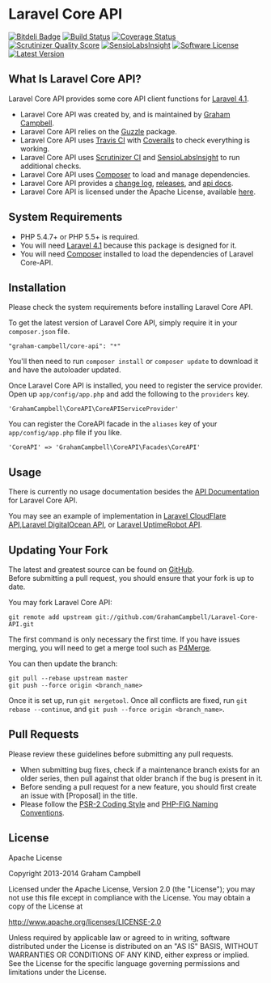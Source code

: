 Laravel Core API
================


[![Bitdeli Badge](https://d2weczhvl823v0.cloudfront.net/GrahamCampbell/Laravel-Core-API/trend.png)](https://bitdeli.com/free "Bitdeli Badge")
[![Build Status](https://travis-ci.org/GrahamCampbell/Laravel-Core-API.png)](https://travis-ci.org/GrahamCampbell/Laravel-Core-API)
[![Coverage Status](https://coveralls.io/repos/GrahamCampbell/Laravel-Core-API/badge.png)](https://coveralls.io/r/GrahamCampbell/Laravel-Core-API)
[![Scrutinizer Quality Score](https://scrutinizer-ci.com/g/GrahamCampbell/Laravel-Core-API/badges/quality-score.png?s=a2f20fc191087f35712aa469b0225e1a2bf5d0fd)](https://scrutinizer-ci.com/g/GrahamCampbell/Laravel-Core-API)
[![SensioLabsInsight](https://insight.sensiolabs.com/projects/fd28e11f-7e03-4835-8952-db9b4ecf34ba/mini.png)](https://insight.sensiolabs.com/projects/fd28e11f-7e03-4835-8952-db9b4ecf34ba)
[![Software License](https://poser.pugx.org/graham-campbell/core-api/license.png)](https://github.com/GrahamCampbell/Laravel-Core-API/blob/master/LICENSE.md)
[![Latest Version](https://poser.pugx.org/graham-campbell/core-api/v/stable.png)](https://packagist.org/packages/graham-campbell/core-api)


## What Is Laravel Core API?

Laravel Core API provides some core API client functions for [Laravel 4.1](http://laravel.com).  

* Laravel Core API was created by, and is maintained by [Graham Campbell](https://github.com/GrahamCampbell).  
* Laravel Core API relies on the [Guzzle](https://github.com/guzzle/guzzle) package.  
* Laravel Core API uses [Travis CI](https://travis-ci.org/GrahamCampbell/Laravel-Core-API) with [Coveralls](https://coveralls.io/r/GrahamCampbell/Laravel-Core-API) to check everything is working.  
* Laravel Core API uses [Scrutinizer CI](https://scrutinizer-ci.com/g/GrahamCampbell/Laravel-Core-API) and [SensioLabsInsight](https://insight.sensiolabs.com/projects/fd28e11f-7e03-4835-8952-db9b4ecf34ba) to run additional checks.  
* Laravel Core API uses [Composer](https://getcomposer.org) to load and manage dependencies.  
* Laravel Core API provides a [change log](https://github.com/GrahamCampbell/Laravel-Core-API/blob/master/CHANGELOG.md), [releases](https://github.com/GrahamCampbell/Laravel-Core-API/releases), and [api docs](http://grahamcampbell.github.io/Laravel-Core-API).  
* Laravel Core API is licensed under the Apache License, available [here](https://github.com/GrahamCampbell/Laravel-Core-API/blob/master/LICENSE.md).  


## System Requirements

* PHP 5.4.7+ or PHP 5.5+ is required.  
* You will need [Laravel 4.1](http://laravel.com) because this package is designed for it.  
* You will need [Composer](https://getcomposer.org) installed to load the dependencies of Laravel Core-API.  


## Installation

Please check the system requirements before installing Laravel Core API.  

To get the latest version of Laravel Core API, simply require it in your `composer.json` file.  

`"graham-campbell/core-api": "*"`  

You'll then need to run `composer install` or `composer update` to download it and have the autoloader updated.  

Once Laravel Core API is installed, you need to register the service provider. Open up `app/config/app.php` and add the following to the `providers` key.  

`'GrahamCampbell\CoreAPI\CoreAPIServiceProvider'`  

You can register the CoreAPI facade in the `aliases` key of your `app/config/app.php` file if you like.  

`'CoreAPI' => 'GrahamCampbell\CoreAPI\Facades\CoreAPI'`  


## Usage

There is currently no usage documentation besides the [API Documentation](http://grahamcampbell.github.io/Laravel-Core-API
) for Laravel Core API.  

You may see an example of implementation in [Laravel CloudFlare API](https://github.com/GrahamCampbell/Laravel-CloudFlare-API),[Laravel DigitalOcean API](https://github.com/GrahamCampbell/Laravel-DigitalOcean-API), or [Laravel UptimeRobot API](https://github.com/GrahamCampbell/Laravel-UptimeRobot-API).  


## Updating Your Fork

The latest and greatest source can be found on [GitHub](https://github.com/GrahamCampbell/Laravel-Core-API).  
Before submitting a pull request, you should ensure that your fork is up to date.  

You may fork Laravel Core API:  

    git remote add upstream git://github.com/GrahamCampbell/Laravel-Core-API.git

The first command is only necessary the first time. If you have issues merging, you will need to get a merge tool such as [P4Merge](http://perforce.com/product/components/perforce_visual_merge_and_diff_tools).  

You can then update the branch:  

    git pull --rebase upstream master
    git push --force origin <branch_name>

Once it is set up, run `git mergetool`. Once all conflicts are fixed, run `git rebase --continue`, and `git push --force origin <branch_name>`.  


## Pull Requests

Please review these guidelines before submitting any pull requests.  

* When submitting bug fixes, check if a maintenance branch exists for an older series, then pull against that older branch if the bug is present in it.  
* Before sending a pull request for a new feature, you should first create an issue with [Proposal] in the title.  
* Please follow the [PSR-2 Coding Style](https://github.com/php-fig/fig-standards/blob/master/accepted/PSR-2-coding-style-guide.md) and [PHP-FIG Naming Conventions](https://github.com/php-fig/fig-standards/blob/master/bylaws/002-psr-naming-conventions.md).  


## License

Apache License  

Copyright 2013-2014 Graham Campbell  

Licensed under the Apache License, Version 2.0 (the "License");
you may not use this file except in compliance with the License.
You may obtain a copy of the License at  

 http://www.apache.org/licenses/LICENSE-2.0  

Unless required by applicable law or agreed to in writing, software
distributed under the License is distributed on an "AS IS" BASIS,
WITHOUT WARRANTIES OR CONDITIONS OF ANY KIND, either express or implied.
See the License for the specific language governing permissions and
limitations under the License.  
